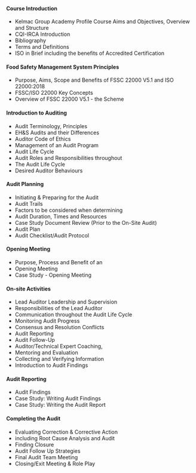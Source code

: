 ---
---

#### Course Introduction

- Kelmac Group Academy Profile Course Aims and Objectives, Overview and Structure
- CQI-IRCA Introduction
- Bibliography
- Terms and Definitions
- ISO in Brief including the benefits of Accredited Certification

#### Food Safety Management System Principles

- Purpose, Aims, Scope and Benefits of FSSC 22000 V5.1 and ISO 22000:2018
- FSSC/ISO 22000 Key Concepts
- Overview of FSSC 22000 V5.1 - the Scheme

#### Introduction to Auditing

- Audit Terminology, Principles
- EH&S Audits and their Differences
- Auditor Code of Ethics
- Management of an Audit Program
- Audit Life Cycle
- Audit Roles and Responsibilities throughout
- The Audit Life Cycle
- Desired Auditor Behaviours

#### Audit Planning

- Initiating & Preparing for the Audit
- Audit Trails
- Factors to be considered when determining
- Audit Duration, Times and Resources
- Case Study Document Review (Prior to the On-Site Audit)
- Audit Plan
- Audit Checklist/Audit Protocol

#### Opening Meeting

- Purpose, Process and Benefit of an
- Opening Meeting
- Case Study - Opening Meeting

#### On-site Activities

- Lead Auditor Leadership and Supervision
- Responsibilities of the Lead Auditor
- Communication throughout the Audit Life Cycle
- Monitoring Audit Progress
- Consensus and Resolution Conflicts
- Audit Reporting
- Audit Follow-Up
- Auditor/Technical Expert Coaching,
- Mentoring and Evaluation
- Collecting and Verifying Information
- Introduction to Audit Findings

#### Audit Reporting

- Audit Findings
- Case Study: Writing Audit Findings
- Case Study: Writing the Audit Report

#### Completing the Audit

- Evaluating Correction & Corrective Action
- including Root Cause Analysis and Audit
- Finding Closure
- Audit Follow Up Strategies
- Final Audit Team Meeting
- Closing/Exit Meeting & Role Play

